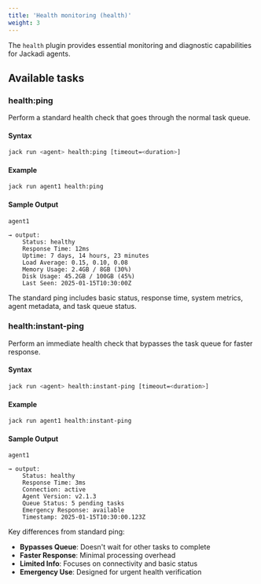 ```yaml
---
title: 'Health monitoring (health)'
weight: 3
---
```


The `health` plugin provides essential monitoring and diagnostic capabilities for Jackadi agents.

## Available tasks

### health:ping

Perform a standard health check that goes through the normal task queue.

#### Syntax
```sh
jack run <agent> health:ping [timeout=<duration>]
```

#### Example
```sh
jack run agent1 health:ping
```

#### Sample Output
```
agent1

→ output:
    Status: healthy
    Response Time: 12ms
    Uptime: 7 days, 14 hours, 23 minutes
    Load Average: 0.15, 0.10, 0.08
    Memory Usage: 2.4GB / 8GB (30%)
    Disk Usage: 45.2GB / 100GB (45%)
    Last Seen: 2025-01-15T10:30:00Z
```

The standard ping includes basic status, response time, system metrics, agent metadata, and task queue status.

### health:instant-ping

Perform an immediate health check that bypasses the task queue for faster response.

#### Syntax
```sh
jack run <agent> health:instant-ping [timeout=<duration>]
```

#### Example
```sh
jack run agent1 health:instant-ping
```

#### Sample Output
```
agent1

→ output:
    Status: healthy
    Response Time: 3ms
    Connection: active
    Agent Version: v2.1.3
    Queue Status: 5 pending tasks
    Emergency Response: available
    Timestamp: 2025-01-15T10:30:00.123Z
```

Key differences from standard ping:
- **Bypasses Queue**: Doesn't wait for other tasks to complete
- **Faster Response**: Minimal processing overhead
- **Limited Info**: Focuses on connectivity and basic status
- **Emergency Use**: Designed for urgent health verification
